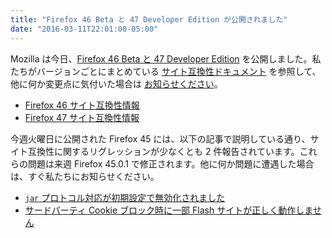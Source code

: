 ```yaml
---
title: "Firefox 46 Beta と 47 Developer Edition が公開されました"
date: "2016-03-11T22:01:00-05:00"
---
```

Mozilla は今日、[Firefox 46 Beta と 47 Developer Edition](https://www.mozilla.org/firefox/channel/) を公開しました。私たちがバージョンごとにまとめている [サイト互換性ドキュメント](https://www.fxsitecompat.com/ja/docs/) を参照して、他に何か変更点に気付いた場合は [お知らせください](https://www.fxsitecompat.com/ja/contribute/)。

* [Firefox 46 サイト互換性情報](https://www.fxsitecompat.com/ja/versions/46/)
* [Firefox 47 サイト互換性情報](https://www.fxsitecompat.com/ja/versions/47/)

今週火曜日に公開された Firefox 45 には、以下の記事で説明している通り、サイト互換性に関するリグレッションが少なくとも 2 件報告されています。これらの問題は来週 Firefox 45.0.1 で修正されます。他に何か問題に遭遇した場合は、すぐ私たちにお知らせください。

* [`jar` プロトコル対応が初期設定で無効化されました](https://www.fxsitecompat.com/ja/docs/2015/jar-protocol-support-has-been-disabled-by-default/)
* [サードパーティ Cookie ブロック時に一部 Flash サイトが正しく動作しません](https://www.fxsitecompat.com/ja/docs/2016/some-flash-sites-are-broken-when-third-party-cookies-are-blocked/)
